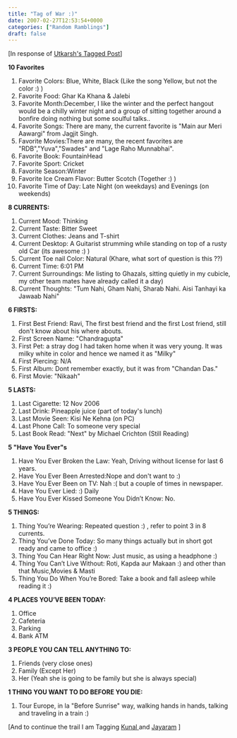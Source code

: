 ```yaml
---
title: "Tag of War :)"
date: 2007-02-27T12:53:54+0000
categories: ["Random Ramblings"]
draft: false
---
```


[In response of <a href="http://utkarshkhare.wordpress.com/2007/02/27/lets-play-tag-tag/">Utkarsh's Tagged Post</a>]

<strong>10 Favorites</strong>
<ol>
	<li>Favorite Colors: Blue, White, Black (Like the song Yellow, but not the color :) )</li>
	<li>Favorite Food: Ghar Ka Khana & Jalebi</li>
	<li> Favorite Month:December, I like the winter and the perfect hangout would be a  chilly winter night and a group of sitting together around a bonfire doing nothing but some soulful talks..</li>
	<li> Favorite Songs: There are many, the current favorite is "Main aur Meri Aawargi" from Jagjit Singh.</li>
	<li>Favorite Movies:There are many, the recent favorites are "RDB","Yuva","Swades" and "Lage Raho Munnabhai".</li>
	<li> Favorite Book: FountainHead</li>
	<li> Favorite Sport: Cricket</li>
	<li> Favorite Season:Winter</li>
	<li> Favorite Ice Cream Flavor: Butter Scotch (Together :) )</li>
	<li>Favorite Time of Day: Late Night (on weekdays) and Evenings (on weekends)</li>
</ol>
<strong>8 CURRENTS:</strong>
<ol>
	<li> Current Mood: Thinking</li>
	<li> Current Taste: Bitter Sweet</li>
	<li> Current Clothes: Jeans and T-shirt</li>
	<li> Current Desktop: A Guitarist strumming while standing on top of a rusty old Car (its awesome :) )</li>
	<li> Current Toe nail Color: Natural (Khare, what sort of question is this ??)</li>
	<li> Current Time: 6:01 PM</li>
	<li> Current Surroundings: Me listing to Ghazals, sitting quietly in  my cubicle, my other team mates have already called it a day)</li>
	<li> Current Thoughts: "Tum Nahi, Gham Nahi, Sharab Nahi. Aisi Tanhayi ka Jawaab Nahi"</li>
</ol>
<strong>6 FIRSTS:</strong>
<ol>
	<li> First Best Friend: Ravi, The first best friend and the first Lost friend, still don't know about his where abouts.</li>
	<li> First Screen Name: "Chandragupta"</li>
	<li> First Pet: a stray dog I had taken home when it was very young. It was milky white in color and hence we named it as  "Milky"</li>
	<li> First Piercing: N/A</li>
	<li> First Album: Dont remember exactly, but it was from "Chandan Das."</li>
	<li> First Movie: "Nikaah"</li>
</ol>
<strong>5 LASTS:</strong>
<ol>
	<li> Last Cigarette: 12 Nov 2006</li>
	<li> Last Drink: Pineapple juice (part of today's lunch)</li>
	<li> Last Movie Seen: Kisi Ne Kehna (on PC)</li>
	<li> Last Phone Call: To someone very special</li>
	<li> Last Book Read: "Next" by Michael Crichton (Still Reading)</li>
</ol>
<strong>5 "Have You Ever"s </strong>
<ol>
	<li>Have You Ever Broken the Law: Yeah, Driving without license for last 6 years.</li>
	<li> Have You Ever Been Arrested:Nope and don't want to :)</li>
	<li> Have You Ever Been on TV: Nah :( but a couple of times in newspaper.</li>
	<li> Have You Ever Lied: :) Daily</li>
	<li>Have You Ever Kissed Someone You Didn’t Know: No.</li>
</ol>
<strong>5 THINGS:</strong>
<ol>
	<li> Thing You’re Wearing: Repeated question :) , refer to point 3 in 8 currents.</li>
	<li> Thing You’ve Done Today: So many things actually but in short got ready and came to office :)</li>
	<li> Thing You Can Hear Right Now: Just music, as using a headphone :)</li>
	<li> Thing You Can’t Live Without: Roti, Kapda aur Makaan :) and other than that Music,Movies & Masti</li>
	<li> Thing You Do When You’re Bored: Take a book and fall asleep while reading it :)</li>
</ol>
<strong>4 PLACES YOU’VE BEEN TODAY:</strong>
<ol>
	<li>Office</li>
	<li>Cafeteria</li>
	<li>Parking</li>
	<li>Bank ATM</li>
</ol>
<strong>3 PEOPLE YOU CAN TELL ANYTHING TO:</strong>
<ol>
	<li>Friends (very close ones)</li>
	<li>Family (Except Her)</li>
	<li>Her (Yeah she is going to be family but she is always special)</li>
</ol>
<strong>1 THING YOU WANT TO DO BEFORE YOU DIE:</strong>
<ol>
	<li>Tour Europe, in la "Before Sunrise" way, walking hands in hands, talking and traveling in a train :)</li>
</ol>
[And to continue the trail I am Tagging <a href="http://kunal.wordpress.com">Kunal </a>and <a href="http://jayaram.wordpress.com">Jayaram</a> ]
